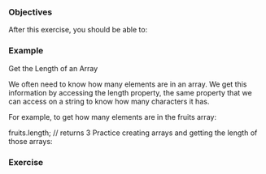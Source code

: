 <!--{ ids:[], language:'JavaScript', type:'workshop', order: 20, name:'Logical Operators', description:'List the logical operators and explain what they do.' }-->

### Objectives

After this exercise, you should be able to:



### Example

Get the Length of an Array

We often need to know how many elements are in an array. We get this information by accessing the length property, the same property that we can access on a string to know how many characters it has.

For example, to get how many elements are in the fruits array:

fruits.length; // returns 3
Practice creating arrays and getting the length of those arrays:

### Exercise
